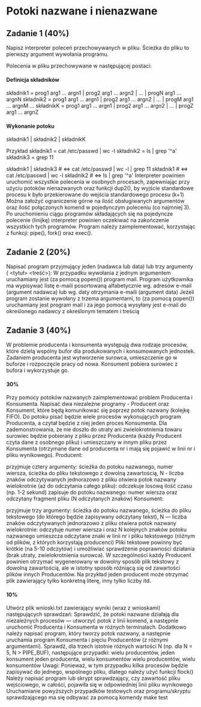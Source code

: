 # Potoki nazwane i nienazwane
## Zadanie 1 (40%)
Napisz interpreter poleceń przechowywanych w pliku. Ścieżka do pliku to pierwszy argument wywołania programu.

Polecenia w pliku przechowywane  w następującej postaci: 

#### Definicja składników
składnik1 = prog1 arg1 ... argn1 | prog2 arg1 ... argn2 | ... | progN arg1 ... argnN
składnik2 = prog1 arg1 ... argn1 | prog2 arg1 ... argn2 | ... | progM arg1 ... argnM
...
składnikK = prog1 arg1 ... argn1 | prog2 arg1 ... argn2 | ... | progZ arg1 ... argnZ
#### Wykonanie potoku
składnik1 | składnik2 | składnikK

Przykład
składnik1 = cat /etc/passwd | wc -l
składnik2 = ls | grep '^a'
składnik3 = grep 11

składnik1 | składnik3 # ⇔ cat /etc/passwd | wc -l | grep 11 
składnik1             # ⇔ cat /etc/passwd | wc -l
składnik2             # ⇔ ls | grep '^a'
Interpreter powinien uruchomić wszystkie polecenia w osobnych procesach, zapewniając przy użyciu potoków nienazwanych oraz funkcji dup2(), by wyjście standardowe procesu k było przekierowane do wejścia standardowego procesu (k+1)
Można założyć ograniczenie górne na ilość obsługiwanych argumentów oraz ilość połączonych komend w pojedynczym poleceniu (co najmniej 3).
Po uruchomieniu ciągu programów składających się na pojedyncze polecenie (linijkę) interpreter powinien oczekiwać na zakończenie wszystkich tych programów.
Program należy zaimplementować, korzystając z funkcji: pipe(), fork() oraz exec().

## Zadanie 2 (20%)
Napisać program przyjmujący jeden (nadawca lub data) lub trzy argumenty (<adresEmail> <tytuł> <treść>):
W przypadku wywołania z jednym argumentem uruchamiany jest (za pomocą popen()) program mail. Program użytkownika ma wypisywać listę e-maili posortowaną alfabetycznie wg. adresów e-mail (argument nadawca) lub wg. daty otrzymania e-maili (argument data)
Jeżeli program zostanie wywołany z trzema argumentami, to (za pomocą popen()) uruchamiany jest program mail i za jego pomocą wysyłany jest e-mail do określonego nadawcy z określonym tematem i treścią

## Zadanie 3 (40%)
W problemie producenta i konsumenta występują dwa rodzaje procesów, które dzielą wspólny bufor dla produkowanych i konsumowanych jednostek. Zadaniem producenta jest wytworzenie surowca, umieszczenie go w buforze i rozpoczęcie pracy od nowa. Konsument pobiera surowiec z bufora i wykorzystuje go.

#### 30%
Przy pomocy potoków nazwanych zaimplementować problem Producenta i Konsumenta. Napisać dwa niezależne programy - Producent oraz Konsument, które będą komunikować się poprzez potok nazwany (kolejkę FIFO).  Do potoku pisać będzie wiele procesów wykonujących program Producenta, a czytał będzie z niej jeden proces Konsumenta. Dla zademonstrowania, że nie doszło do utraty ani zwielokrotnienia towaru surowiec będzie pobierany z pliku przez Producenta (każdy Producent czyta dane z osobnego pliku) i umieszczany w innym pliku przez Konsumenta (otrzymane dane od producenta nr i mają się pojawić w linii nr i pliku wynikowego).
Producent:

przyjmuje cztery argumenty: ścieżka do potoku nazwanego, numer wiersza, ścieżka do pliku tekstowego z dowolną zawartością, N - liczba znaków odczytywanych jednorazowo z pliku
otwiera potok nazwany
wielokrotnie (aż do odczytania całego pliku):
odczekuje losową ilość czasu (np. 1-2 sekund)
zapisuje do potoku nazwanego: numer wiersza oraz odczytany fragment pliku (N odczytanych znaków) 
Konsument:

przyjmuje trzy argumenty: ścieżka do potoku nazwanego, ścieżka do pliku tekstowego (do którego będzie zapisywany odczytany tekst), N — liczba znaków odczytywanych jednorazowo z pliku
otwiera potok nazwany
wielokrotnie:
odczytuje numer wiersza i oraz N kolejnych znaków potoku nazwanego
umieszcza odczytane znaki w linii nr i pliku tekstowego (różnym od plików, z których korzystają producenci)
Pliki tekstowe powinny być krótkie (na 5-10 odczytów) i umożliwiać sprawdzenie poprawności działania (brak utraty, zwielokrotnienia surowca). W szczególności każdy Producent powinien otrzymać wygenerowany w dowolny sposób plik tekstowy z dowolną zawartością, ale w istotny sposób różniącą się od zawartości plików innych Producentów. Na przykład jeden producent może otrzymać plik zawierający tylko konkretną literę, inny tylko liczby itd. 

#### 10%
Utwórz plik wnioski.txt zawierający wyniki (wraz z wnioskami) następujących sprawdzań:
Sprawdzić, że potoki nazwane działają dla niezależnych procesów — utworzyć potok z linii komend, a następnie uruchomić Producenta i Konsumenta w różnych terminalach. Dodatkowo należy napisać program, który tworzy potok nazwany, a następnie uruchamia program Konsumenta i pięciu Producentów (z różnymi argumentami).
Sprawdź, dla trzech istotnie różnych wartości N (np. dla N = 5, N > PIPE_BUF), następujące przypadki:
wielu producentów, jeden konsument
jeden producenta, wielu konsumentów
wielu producentów, wielu konsumentów
Uwagi:
Ponieważ, w tym przypadku kilka procesów będzie zapisywać do jednego, wspólnego pliku, dlatego należy użyć funkcji flock()
Należy napisać program lub skrypt sprawdzający, czy zawartość pliku wejściowego, w całości, pojawiła się w odpowiedniej linii pliku wynikowego
Uruchamianie powyższych przypadków testowych oraz programu/skryptu sprawdzającego  ma się odbywać za pomocą komendy make test
